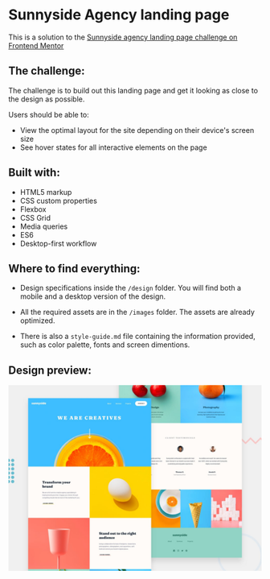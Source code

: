 # Sunnyside Agency landing page

This is a solution to the [Sunnyside agency landing page challenge on Frontend Mentor](https://www.frontendmentor.io/challenges/sunnyside-agency-landing-page-7yVs3B6ef)

## The challenge:

The challenge is to build out this landing page and get it looking as close to the design as possible.

Users should be able to:

- View the optimal layout for the site depending on their device's screen size
- See hover states for all interactive elements on the page

## Built with:

- HTML5 markup
- CSS custom properties
- Flexbox
- CSS Grid
- Media queries
- ES6
- Desktop-first workflow

## Where to find everything:

- Design specifications inside the `/design` folder. You will find both a mobile and a desktop version of the design.

- All the required assets are in the `/images` folder. The assets are already optimized.

- There is also a `style-guide.md` file containing the information provided, such as color palette, fonts and screen dimentions.

## Design preview:

![Design preview for the Sunnyside agency landing page coding challenge](./design/desktop-preview.jpg)
